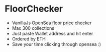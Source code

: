 # FloorChecker

- VanillaJs OpenSea floor price checker
- Max 300 collections
- Just paste Wallet address and hit enter
- Ordered by ETH
- Save your time clicking through opensea :)